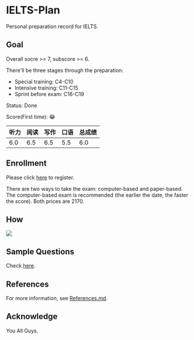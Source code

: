 # IELTS-Plan

Personal preparation record for IELTS.

## Goal

Overall socre \>= 7, subscore >= 6.

There'll be three stages through the preparation:

- Special training: C4-C10
- Intensive training: C11-C15
- Sprint before exam: C16-C19

Status: Done

Score(First time): 😂

| 听力 | 阅读 | 写作 | 口语 | 总成绩 |
| ---- | ---- | ---- | ---- | ------ |
| 6.0  | 6.5  | 6.5  | 5.5  | 6.0    |


## Enrollment

Please click [here](https://ielts.neea.cn/?utm_source=chinaielts&utm_medium=banner&utm_campaign=chinaieltspromopilot&utm_id=chinaieltspromo&utm_term=chinaieltspromopilot&utm_content=chinaieltspromopilot) to register. 

There are two ways to take the exam: computer-based and paper-based. The computer-based exam is recommended (the earlier the date, the faster the score). Both prices are 2170.

## How

![](https://github.com/i0Ek3/IELTS-Plan/blob/main/images/how.jpg)

## Sample Questions

Check [here](https://www.chinaielts.org/guide/sample_questions.shtml).

## References

For more information, see [References.md](https://github.com/i0Ek3/yasi/blob/main/References.md).


## Acknowledge

You All Guys.
